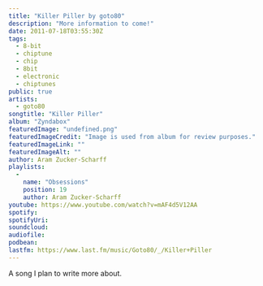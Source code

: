 ```yaml
---
title: "Killer Piller by goto80"
description: "More information to come!"
date: 2011-07-18T03:55:30Z
tags:
  - 8-bit
  - chiptune
  - chip
  - 8bit
  - electronic
  - chiptunes
public: true
artists:
  - goto80
songtitle: "Killer Piller"
album: "Zyndabox"
featuredImage: "undefined.png"
featuredImageCredit: "Image is used from album for review purposes."
featuredImageLink: ""
featuredImageAlt: ""
author: Aram Zucker-Scharff
playlists:
  -
    name: "Obsessions"
    position: 19
    author: Aram Zucker-Scharff
youtube: https://www.youtube.com/watch?v=mAF4d5V12AA
spotify: 
spotifyUri: 
soundcloud:
audiofile:
podbean:
lastfm: https://www.last.fm/music/Goto80/_/Killer+Piller
---
```


A song I plan to write more about.
		